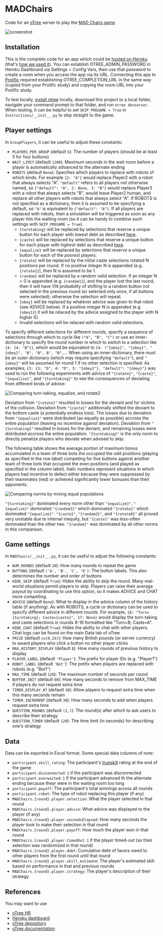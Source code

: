 # MADChairs
Code for an [oTree](https://otree.readthedocs.io/en/latest/index.html) server to play the [MAD Chairs game](https://arxiv.org/abs/2503.20986)

![screenshot](https://github.com/ChrisSantosLang/MADChairs/blob/main/Media/advice.png?raw=true)

## Installation
This is the complete code for an app which could be [hosted on Heroku](https://otree.readthedocs.io/en/latest/server/heroku.html) (that's [how we used it](https://download.ssrn.com/2025/10/13/5599171.pdf?response-content-disposition=inline&X-Amz-Security-Token=IQoJb3JpZ2luX2VjEOz%2F%2F%2F%2F%2F%2F%2F%2F%2F%2FwEaCXVzLWVhc3QtMSJIMEYCIQCboYFOJ34w8MpZtH16qOJFrlzCKuJ0aE5w4PvvbJRApAIhALCLOXSfqpvp4AywFYpfWUs%2BMEez9zA2jCY0buLnxcIeKsYFCJX%2F%2F%2F%2F%2F%2F%2F%2F%2F%2FwEQBBoMMzA4NDc1MzAxMjU3IgzaMKvRsn%2FSa%2BfkjM4qmgWgm1PbuL2YPvaZ1mXJxa5Hlht1SCgr%2Bc107MOv5sCLDr5cBjpg3XoNobDOVxtKSPTi0dOtZCV78wh3gcYZEo%2B4d7HSKmXhTF43FyCYnT2Zi3tsAZnYNisK%2F3Nd%2Fhz%2FH6n1FyQUpmmuEevLWA%2Fw3il1lX62ab%2F3ludTN1bBUcGP84OO9UwbKSmmWMM2yedHDZLMQdg1to5JojfpSYsNaBHQfdSTFng2D5XQcoXPrCD3gEqUgXx2dqOzepd16EDoklPmBYZV7GWHUgjjl%2FrZuWKMRZ9a8QKwT%2FHHtt94oh3K4ZWkdlB1OqAPTPuCi4OF4%2FZzNqw5QKCwIlKpL5Q8nrwWTw%2Bq4TJClRwtwbReFxp9CNXeoAHKiI3hmmTsRUDnCU2%2BFQmSrp9wyJfaha1CsWkJAi2UofjGKZZvcU%2FtSf6hjtbYpVW7YOnneU4FIkwW%2Fs5Eb2y%2BfoEO3UkrzMviSWPIVUBPTfijkg8HNKQzvclu2BQc0BMFMPEMZuRQ0SyYxesF8y%2FErg5fX%2BLH6C9m0XPb4gi2G8GAlQncDkUufkM%2FPI36Pv5sTQqL6jSY7CIN1woh61nvbmjNF4%2FNOf36bupldjVPfAKkbk6EJh9ToRnT555oL5%2BwnPwj6PAxpQdd6A7JgSU92iJ%2FmJIl3Xms2gdJ113UdFgXdb83YX6RopjblgVUYp0%2Bhd%2Fs7S41xxlv90uOx3YyDevkfho4QsOiaIgWusQBqJm9pCyGExjvUFX83V7ZrFKam4j317OO3e0FPbVx9Pb%2FJmHQcRYQOgqEkegFlqxU2NplRw4hqoZH0kFWKG%2FCwMToeVtpgGqXya4mSEXR8hXKGFIOdVEua64V0oR83AC7UVf%2FCyfx3VyDhfIOg5k8jKxn8nPYUJkwlo7FxwY6sAE5vgdpyQLUEQBuTeumAi8EQrBjF%2FHANiLFYkcsky7N5X8Ybi2eNfUJL2zqpEW0lblqe20KAkoRglLS%2BmmhBGVyH9vvKxooKvANgTzULz1ioWdSIkOteO7FnV9y9mJpDLtIg19Ru%2FfsYY3qMuOctSx5IXkJjbOgpvmVWj0h7HYz0lS%2Bef9gRbv2NJ7zUvIuPO14UBq4DOAct%2FMzPRtOdm%2Bj2A5IuvGzUjR5KsOHUKVn4w%3D%3D&X-Amz-Algorithm=AWS4-HMAC-SHA256&X-Amz-Date=20251016T194352Z&X-Amz-SignedHeaders=host&X-Amz-Expires=300&X-Amz-Credential=ASIAUPUUPRWESNMG5PRC%2F20251016%2Fus-east-1%2Fs3%2Faws4_request&X-Amz-Signature=c3499472a8204a7364d9c80f5430936b3321b8b4d7da8c9bb03d15a933e5a1db&abstractId=5599171)). You can establish OTREE_ADMIN_PASSWORD in Heroku Dashboard via Settings > Config Vars, then use that password to create a room when you access the app via its URL. Connecting this app to [Prolific](https://www.prolific.com/) required establishing OTREE_COMPLETION_URL in the same way (copied from your Prolific study) and copying the room URL into your Prolific study.

To test locally, [install otree](https://github.com/oTree-org/otree-core) locally, download this project to a local folder, navigate your command prompt to that folder, and run `otree devserver`. When testing, it can be helpful to set `SKIP_PREGAME = True` in `Instructions/__init__.py` to skip straight to the game.

## Player settings
In `GroupPlayers`, it can be useful to adjust these constants:
* `PLAYERS_PER_GROUP` (default `5`): The number of players (should be at least 5 for four buttons)
* `WAIT_LIMIT` (default `1200`): Maximum seconds in the wait room before a player is automatically advanced to the alternate ending
* `ROBOTS` (default `None`): Specifies which players to replace with robots of which kinds. For example `{2: "A"}` would replace Player2 with a robot that always selects "A". `"default"` refers to all players not otherwise named, so `{"default": "A", 2: None, 3: "B"}` would replace Player3 with a robot that always selects "B", would leave Player2 human, and replace all other players with robots that always select "A". If ROBOTS is not specified as a dictionary, then it is assumed to be specifying a default, so `"A"` is equivalent to `{"default": "A"}`. If all players are replaced with robots, then a simulation will be triggered as soon as any player hits the waiting room (so it can be handy to combine such settings with `SKIP_PREGAME = True`). 
  * `{turntaking}` will be replaced by selections that reserve a unique button for each player with *lowest* debt as described [here](https://arxiv.org/abs/2503.20986). 
  * `{caste}` will be replaced by selections that reserve a unique button for each player with *highest* debt as described [here](https://arxiv.org/abs/2503.20986). 
  * `{equalize}` will be replaced by selections that reserve a unique button for each of the *poorest* players. 
  * `{rotate}` will be replaced by the initial caste selections rotated N positions per round. If no positive integer N is appended (e.g. `{rotate1}`), then N is assumed to be 1.
  * `{random}` will be replaced by a random valid selection. If an integer N > 0 is appended (e.g. `{random1}`), and the player lost the last round, then it will have 1/N probability of shifting to a random button not selected in the previous round (or selected only once, if all buttons were selected); otherwise the selection will repeat. 
  * `{obey}` will be replaced by whatever advice was given to that robot (see ADVICE below). If a positive integer N is appended (e.g. `{obey1}`) it will be relaced by the advice assigned to the player with N higher ID.
  * Invalid selections will be relaced with random valid selections.

To specify different selections for different rounds, specify a sequence of selections through which to cycle like `("A", "B", "C")` or use an inner-dictionary to specify the round number in which to switch to a selection like `{4: {4: "B"}}`, which would be equivalent to `{4: ("{obey}", "{obey}", "{obey}", "B", "B", B", "B",`... When using an inner-dictionary, there must be an outer dictionary (which may require specifying `"default"`), and `"{obey}"` will be assumed for round 1 if no other selection is specified. As examples, `{3: {3: "D", 4: "D", 5: "{obey}"}, "default": "{obey}"}` was used to run the following experiments with advice of `"{rotate}"`, `"{caste}"`, `"{equalize}"`, and `"{turntaking}"` to see the consequences of deviating from different kinds of advice:

![Comparing turn-taking, equalize, and rotate2](https://github.com/ChrisSantosLang/MADChairs/blob/main/Media/Robots.png?raw=true)

Deviation from `"{rotate}"` resulted in losses for the deviant and for victims of the collision. Deviation from `"{caste}"` additionally shifted the deviant to the bottom caste (a potentially endless loss). The losses due to deviation from `"{equalize}"` were distributed (as equally as possible) accross the entire population (leaving no incentive against deviation). Deviation from `"{turntaking}"` resulted in losses for the deviant, and remaining losses were distributed accross the entire population. `"{turntaking}"` is the only norm to directly penalize players who deviate when advised to skip. 

The following table shows the average portion of maximum bonus accumulated in a team of three bots the occupied the odd positions (playing as specified in the row label) competing for five buttons against another team of three bots that occupied the even positions (and played as specified in the column label). Italic numbers represent situations in which players had incentive to defect either because they were suppressed by their teammates (red) or achieved significantly lower bonuses than their opponents.  

![Comparing norms by mixing equal populations](https://github.com/ChrisSantosLang/MADChairs/blob/main/Media/mixes.png?raw=true)

`"{turntaking}"` dominated every norm other than `"{equalize}"`. `"{equalize}"` dominated `"{random3}"` which dominated `"{rotate}"` which dominated `"{equalize}"`. `"{caste}"`, `"{random3}"`,  and `"{rotate0}"` all proved very unstable due to internal inequity, but `"{caste}"` was less-often dominated than the other two. `"{random}"` was dominated by all other norms in this comparison.

## Game settings
In `MADChairs/__init__.py`, it can be useful to adjust the following constants:
* `NUM_ROUNDS` (default `20`): How many rounds to repeat the game
* `BUTTONS` (default `('A', 'B', 'C', 'D')`: The button labels. This also determines the number and order of buttons
* `HIDE_SKIP` (default `True`): Hides the ability to skip the round. Many real-world situations permit players to skip. Players can raise their average payout by coordinating to use this option, so it makes ADVICE and CHAT more compelling. 
* `ADVICE` (default `None`): What to display in the advice column of the history table (if anything). As with ROBOTS, a cycle or dictionary can be used to specify different advice in different rounds. For example, `{8: "Turn={turntaking}; Caste={caste}", 17: None}` would display the turn-taking and caste selections in rounds 8-16 formatted like "Turn=B; Caste=A".
* `HIDE_CHAT` (default `True`): Hides the ability to chat with other players. Chat logs can be found on the main Data tab of oTree
* `PRIZE` (default `cu(0.25)`): How many British pounds (or server currency) to award players who click a button no other player clicks
* `MAX_HISTORY_DISPLAY` (default `8`): How many rounds of previous history to display 
* `PLAYER_LABEL` (default `'Player'`): The prefix for player IDs (e.g. "Player1")
* `ROBOT_LABEL` (default `'Bot'`): The prefix when players are replaced with robots (e.g. "Bot1")
* `MAX_TIME` (default `120`): The maximum number of seconds per round
* `BUFFER_INIT` (default `60`): How many seconds to remove from MAX_TIME if players do not request extra time
* `TIMER_DISPLAY_AT` (default `30`): Allow players to request extra time when this many seconds remain
* `TIMER_INCREMENT` (default `30`): How many seconds to add when players request extra time
* `QUESTION_ROUNDS` (default `(2,)`): The round(s) after which to ask users to describe their strategy
* `QUESTION_TIMER` (default `120`): The time limit (in seconds) for describing one's strategy

## Data
Data can be exported in Excel format. Some special data columns of note:
* `participant.skill_rating`: The participant's [trueskill](https://trueskill.org/) rating at the end of the game
* `participant.disconnected`: `1` if the participant was disconnected
* `participant.overwaited`: `1` if the participant advanced th the alternate ending because theyr were in the waiting room too long
* `participant.payoff`: The participant's total winnings across all rounds
* `participant.robot`: The type of robot replacing this player (if any)
* `MADChairs.{round}.player.selection`: What the player selected in that round
* `MADChairs.{round}.player.advice`: What advice was displayed to the player (if any)
* `MADChairs.{round}.player.secondsElapsed`: How many seconds the player took to make their selection in that round
* `MADChairs.{round}.player.payoff`: How much the player won in that round
* `MADChairs.{round}.player.timedOut`: `1` if the player timed-out (so their selection was randomized in that round)
* `MADChairs.{round}.player.debt`: Cumulative debt of favors owed to other players from the first round until that round
* `MADChairs.{round}.player.skill_estimate`: The player's estimated skill based on performance in that and previous rounds
* `MADChairs.{round}.player.strategy`: The player's description of their strategy

## References
You may want to use
* [oTree HR](https://hr.otreehub.com/)
* [Heroku dashboard](https://dashboard.heroku.com/apps)
* [oTree depository](https://github.com/oTree-org/otree-core)
* [oTree documentation](https://otree.readthedocs.io/en/latest/index.html)
